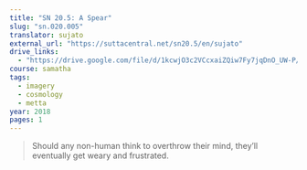 ```yaml
---
title: "SN 20.5: A Spear"
slug: "sn.020.005"
translator: sujato
external_url: "https://suttacentral.net/sn20.5/en/sujato"
drive_links:
  - "https://drive.google.com/file/d/1kcwjO3c2VCcxaiZQiw7Fy7jqDnO_UW-P/view?usp=drivesdk"
course: samatha
tags:
  - imagery
  - cosmology
  - metta
year: 2018
pages: 1
---
```


> Should any non-human think to overthrow their mind, they’ll eventually get weary and frustrated.

